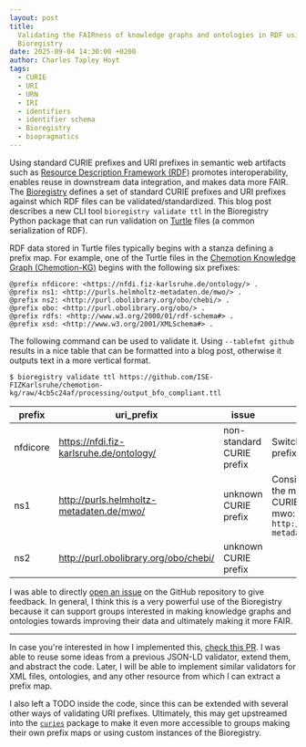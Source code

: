 ```yaml
---
layout: post
title:
  Validating the FAIRness of knowledge graphs and ontologies in RDF using the
  Bioregistry
date: 2025-09-04 14:30:00 +0200
author: Charles Tapley Hoyt
tags:
  - CURIE
  - URI
  - URN
  - IRI
  - identifiers
  - identifier schema
  - Bioregistry
  - biopragmatics
---
```


Using standard CURIE prefixes and URI prefixes in semantic web artifacts such as
[Resource Description Framework (RDF)](https://en.wikipedia.org/wiki/Resource_Description_Framework)
promotes interoperability, enables reuse in downstream data integration, and
makes data more FAIR. The [Bioregistry](https://bioregistry.io) defines a set of
standard CURIE prefixes and URI prefixes against which RDF files can be
validated/standardized. This blog post describes a new CLI tool
`bioregistry validate ttl` in the Bioregistry Python package that can run
validation on [Turtle](<https://en.wikipedia.org/wiki/Turtle_(syntax)>) files (a
common serialization of RDF).

RDF data stored in Turtle files typically begins with a stanza defining a prefix
map. For example, one of the Turtle files in the
[Chemotion Knowledge Graph (Chemotion-KG)](https://github.com/ISE-FIZKarlsruhe/chemotion-kg/tree/4cb5c24af6494d66fb8cd849921131dbc789c163>)
begins with the following six prefixes:

```turtle
@prefix nfdicore: <https://nfdi.fiz-karlsruhe.de/ontology/> .
@prefix ns1: <http://purls.helmholtz-metadaten.de/mwo/> .
@prefix ns2: <http://purl.obolibrary.org/obo/chebi/> .
@prefix obo: <http://purl.obolibrary.org/obo/> .
@prefix rdfs: <http://www.w3.org/2000/01/rdf-schema#> .
@prefix xsd: <http://www.w3.org/2001/XMLSchema#> .
```

The following command can be used to validate it. Using `--tablefmt github`
results in a nice table that can be formatted into a blog post, otherwise it
outputs text in a more vertical format.

```console
$ bioregistry validate ttl https://github.com/ISE-FIZKarlsruhe/chemotion-kg/raw/4cb5c24af/processing/output_bfo_compliant.ttl
```

| prefix   | uri_prefix                               | issue                     | solution                                                                                                          |
| -------- | ---------------------------------------- | ------------------------- | ----------------------------------------------------------------------------------------------------------------- |
| nfdicore | https://nfdi.fiz-karlsruhe.de/ontology/  | non-standard CURIE prefix | Switch to standard prefix: nfdi.core                                                                              |
| ns1      | http://purls.helmholtz-metadaten.de/mwo/ | unknown CURIE prefix      | Consider switching to the more specific CURIE/URI prefix pair mwo: `http://purls.helmholtz-metadaten.de/mwo/mwo_` |
| ns2      | http://purl.obolibrary.org/obo/chebi/    | unknown CURIE prefix      |                                                                                                                   |

I was able to directly
[open an issue](https://github.com/ISE-FIZKarlsruhe/chemotion-kg/issues/2) on
the GitHub repository to give feedback. In general, I think this is a very
powerful use of the Bioregistry because it can support groups interested in
making knowledge graphs and ontologies towards improving their data and
ultimately making it more FAIR.

---

In case you're interested in how I implemented this,
[check this PR](https://github.com/biopragmatics/bioregistry/pull/1670). I was
able to reuse some ideas from a previous JSON-LD validator, extend them, and
abstract the code. Later, I will be able to implement similar validators for XML
files, ontologies, and any other resource from which I can extract a prefix map.

I also left a TODO inside the code, since this can be extended with several
other ways of validating URI prefixes. Ultimately, this may get upstreamed into
the [`curies`](https://github.com/biopragmatics/curies) package to make it even
more accessible to groups making their own prefix maps or using custom instances
of the Bioregistry.
